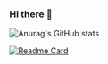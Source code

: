 ### Hi there 👋
![Anurag's GitHub stats](https://github-readme-stats.vercel.app/api?username=kwaksh2319&show_icons=false&theme=radical)

[![Readme Card](https://github-readme-stats.vercel.app/api/pin/?username=kwaksh2319&repo=github-readme-stats)](https://github.com/anuraghazra/github-readme-stats)
<!--
**kwaksh2319/kwaksh2319** is a ✨ _special_ ✨ repository because its `README.md` (this file) appears on your GitHub profile.

Here are some ideas to get you started:

- 🔭 I’m currently working on ...
- 🌱 I’m currently learning ...
- 👯 I’m looking to collaborate on ...
- 🤔 I’m looking for help with ...
- 💬 Ask me about ...
- 📫 How to reach me: ...
- 😄 Pronouns: ...
- ⚡ Fun fact: ...
-->

